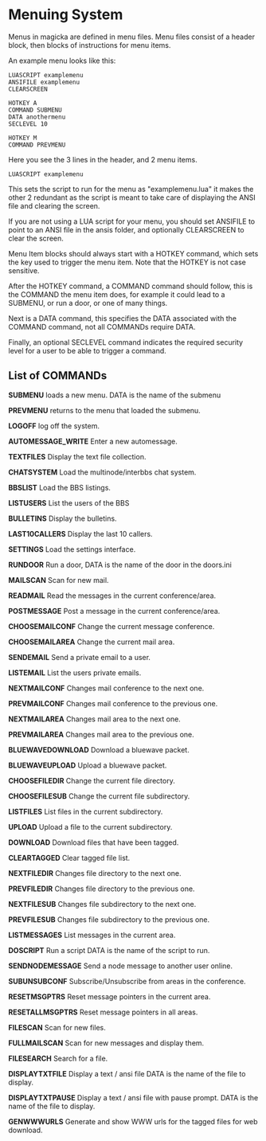 # Menuing System

Menus in magicka are defined in menu files. Menu files consist of a header block, then blocks of instructions for menu items.

An example menu looks like this:

    LUASCRIPT examplemenu
    ANSIFILE examplemenu
    CLEARSCREEN

    HOTKEY A
    COMMAND SUBMENU
    DATA anothermenu
    SECLEVEL 10

    HOTKEY M
    COMMAND PREVMENU

Here you see the 3 lines in the header, and 2 menu items. 

    LUASCRIPT examplemenu

This sets the script to run for the menu as "examplemenu.lua" it makes the other 2 redundant as the script is meant to take care of displaying the ANSI file and clearing the screen.

If you are not using a LUA script for your menu, you should set ANSIFILE to point to an ANSI file in the ansis folder, and optionally CLEARSCREEN to clear the screen.

Menu Item blocks should always start with a HOTKEY command, which sets the key used to trigger the menu item. Note that the HOTKEY is not case sensitive.

After the HOTKEY command, a COMMAND command should follow, this is the COMMAND the menu item does, for example it could lead to a SUBMENU, or run a door, or one of many things.

Next is a DATA command, this specifies the DATA associated with the COMMAND command, not all COMMANDs require DATA.

Finally, an optional SECLEVEL command indicates the required security level for a user to be able to trigger a command.

## List of COMMANDs

**SUBMENU** loads a new menu. DATA is the name of the submenu

**PREVMENU** returns to the menu that loaded the submenu.

**LOGOFF** log off the system.

**AUTOMESSAGE_WRITE** Enter a new automessage.

**TEXTFILES** Display the text file collection.

**CHATSYSTEM** Load the multinode/interbbs chat system.

**BBSLIST** Load the BBS listings.

**LISTUSERS** List the users of the BBS

**BULLETINS** Display the bulletins.

**LAST10CALLERS** Display the last 10 callers.

**SETTINGS** Load the settings interface.

**RUNDOOR** Run a door, DATA is the name of the door in the doors.ini

**MAILSCAN** Scan for new mail.

**READMAIL** Read the messages in the current conference/area.

**POSTMESSAGE** Post a message in the current conference/area.

**CHOOSEMAILCONF** Change the current message conference.

**CHOOSEMAILAREA** Change the current mail area.

**SENDEMAIL** Send a private email to a user.

**LISTEMAIL** List the users private emails.

**NEXTMAILCONF** Changes mail conference to the next one.

**PREVMAILCONF** Changes mail conference to the previous one.

**NEXTMAILAREA** Changes mail area to the next one.

**PREVMAILAREA** Changes mail area to the previous one.

**BLUEWAVEDOWNLOAD** Download a bluewave packet.

**BLUEWAVEUPLOAD** Upload a bluewave packet.

**CHOOSEFILEDIR** Change the current file directory.

**CHOOSEFILESUB** Change the current file subdirectory.

**LISTFILES** List files in the current subdirectory.

**UPLOAD** Upload a file to the current subdirectory.

**DOWNLOAD** Download files that have been tagged.

**CLEARTAGGED** Clear tagged file list.

**NEXTFILEDIR** Changes file directory to the next one.

**PREVFILEDIR** Changes file directory to the previous one.

**NEXTFILESUB** Changes file subdirectory to the next one.

**PREVFILESUB** Changes file subdirectory to the previous one.

**LISTMESSAGES** List messages in the current area.

**DOSCRIPT** Run a script DATA is the name of the script to run.

**SENDNODEMESSAGE** Send a node message to another user online.

**SUBUNSUBCONF** Subscribe/Unsubscribe from areas in the conference.

**RESETMSGPTRS** Reset message pointers in the current area.

**RESETALLMSGPTRS** Reset message pointers in all areas.

**FILESCAN** Scan for new files.

**FULLMAILSCAN** Scan for new messages and display them.

**FILESEARCH** Search for a file.

**DISPLAYTXTFILE** Display a text / ansi file DATA is the name of the file to display.

**DISPLAYTXTPAUSE** Display a text / ansi file with pause prompt. DATA is the name of the file to display.

**GENWWWURLS** Generate and show WWW urls for the tagged files for web download.

